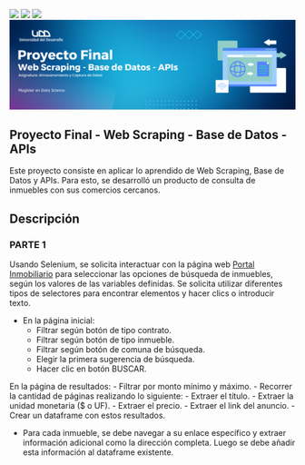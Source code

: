 <p align="left">
   <img src="https://img.shields.io/badge/Status-En%20Desarrollo-green?style=plastic">
   <img src="https://img.shields.io/badge/Python-3776AB?style=plastic&logo=python&logoColor=white"/>
   <img src="https://img.shields.io/badge/Jupyter-%23e58f1a.svg?style=plastic&logo=Jupyter&logoColor=white"/>

<img src="./assets/banner-scrapping.png"/>

## Proyecto Final - Web Scraping - Base de Datos - APIs

Este proyecto consiste en aplicar lo aprendido de Web Scraping, Base de Datos y APIs. Para esto, se desarrolló un producto de consulta de inmuebles con sus comercios cercanos. 

## Descripción 

### **PARTE 1** 

Usando Selenium, se solicita interactuar con la página web [Portal Inmobiliario](https://www.portalinmobiliario.com/) para seleccionar las opciones de búsqueda de inmuebles, según los valores de las variables definidas. Se solicita utilizar diferentes tipos de selectores para encontrar elementos y hacer clics o introducir texto. 

- En la página inicial: 
    - Filtrar según botón de tipo contrato.
    - Filtrar según botón de tipo inmueble.
    - Filtrar según botón de comuna de búsqueda.
    - Elegir la primera sugerencia de búsqueda.
    - Hacer clic en botón BUSCAR.


En la página de resultados: 
    - Filtrar por monto mínimo y máximo.
    - Recorrer la cantidad de páginas realizando lo siguiente: 
        - Extraer el título.
        - Extraer la unidad monetaria ($ o UF).
        - Extraer el precio.
        - Extraer el link del anuncio.
        - Crear un dataframe con estos resultados. 

- Para cada inmueble, se debe navegar a su enlace específico y extraer información adicional como la dirección completa. Luego se debe añadir esta información al dataframe existente.